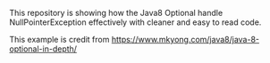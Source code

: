 This repository is showing how the Java8 Optional handle NullPointerException effectively with cleaner and easy to read code.

This example is credit from
https://www.mkyong.com/java8/java-8-optional-in-depth/